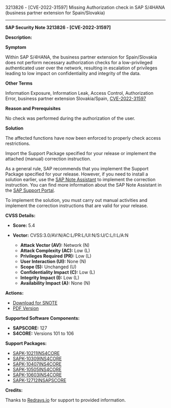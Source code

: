 3213826 - [CVE-2022-31597] Missing Authorization check in SAP S/4HANA (business partner extension for Spain/Slovakia)

---

**SAP Security Note 3213826 - [CVE-2022-31597]**

**Description:**

**Symptom**

Within SAP S/4HANA, the business partner extension for Spain/Slovakia does not perform necessary authorization checks for a low-privileged authenticated user over the network, resulting in escalation of privileges leading to low impact on confidentiality and integrity of the data.

**Other Terms**

Information Exposure, Information Leak, Access Control, Authorization Error, business partner extension Slovakia/Spain, [CVE-2022-31597](https://cve.mitre.org/cgi-bin/cvename.cgi?name=CVE-2022-31597)

**Reason and Prerequisites**

No check was performed during the authorization of the user.

**Solution**

The affected functions have now been enforced to properly check access restrictions.

Import the Support Package specified for your release or implement the attached (manual) correction instruction.

As a general rule, SAP recommends that you implement the Support Package specified for your release. However, if you need to install a solution earlier, use the [SAP Note Assistant](https://me.sap.com/supportpackage/SAPK-XXXXXXX) to implement the correction instruction. You can find more information about the SAP Note Assistant in the [SAP Support Portal](https://support.sap.com/en/my-support/knowledge-base/note-assistant.html).

To implement the solution, you must carry out manual activities and implement the correction instructions that are valid for your release.

**CVSS Details:**

- **Score:** 5.4
- **Vector:** CVSS:3.0/AV:N/AC:L/PR:L/UI:N/S:U/C:L/I:L/A:N

  - **Attack Vector (AV):** Network (N)
  - **Attack Complexity (AC):** Low (L)
  - **Privileges Required (PR):** Low (L)
  - **User Interaction (UI):** None (N)
  - **Scope (S):** Unchanged (U)
  - **Confidentiality Impact (C):** Low (L)
  - **Integrity Impact (I):** Low (L)
  - **Availability Impact (A):** None (N)

**Actions:**

- [Download for SNOTE](https://notesdownloads.sap.com/note/0040000000898342022)
- [PDF Version](https://userapps.support.sap.com/sap/support/sfm/notes/print/0003213826?language=en-US&token=33845DBA39929E62BEC2F6A314C260B9)

**Supported Software Components:**

- **SAPSCORE:** 127
- **S4CORE:** Versions 101 to 106

**Support Packages:**

- [SAPK-10211INS4CORE](https://me.sap.com/supportpackage/SAPK-10211INS4CORE)
- [SAPK-10309INS4CORE](https://me.sap.com/supportpackage/SAPK-10309INS4CORE)
- [SAPK-10407INS4CORE](https://me.sap.com/supportpackage/SAPK-10407INS4CORE)
- [SAPK-10505INS4CORE](https://me.sap.com/supportpackage/SAPK-10505INS4CORE)
- [SAPK-10603INS4CORE](https://me.sap.com/supportpackage/SAPK-10603INS4CORE)
- [SAPK-12712INSAPSCORE](https://me.sap.com/supportpackage/SAPK-12712INSAPSCORE)

**Credits:**

Thanks to [Redrays.io](https://redrays.io) for support to provided information.